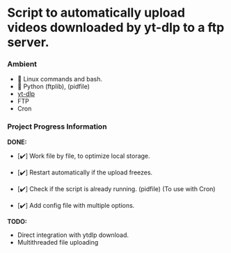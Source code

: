 # Script to automatically upload videos downloaded by yt-dlp to a ftp server.

### **Ambient**

- 🐧️ Linux commands and bash.
- 🐍️ Python (ftplib), (pidfile)
- [yt-dlp](https://github.com/yt-dlp/yt-dlp)
- FTP
- Cron


### **Project Progress Information**

**DONE:**

- [✔️] Work file by file, to optimize local storage. 

- [✔️] Restart automatically if the upload freezes.

- [✔️] Check if the script is already running. (pidfile)
(To use with Cron)

- [✔️] Add config file with multiple options.

**TODO:**

- Direct integration with ytdlp download.
- Multithreaded file uploading












